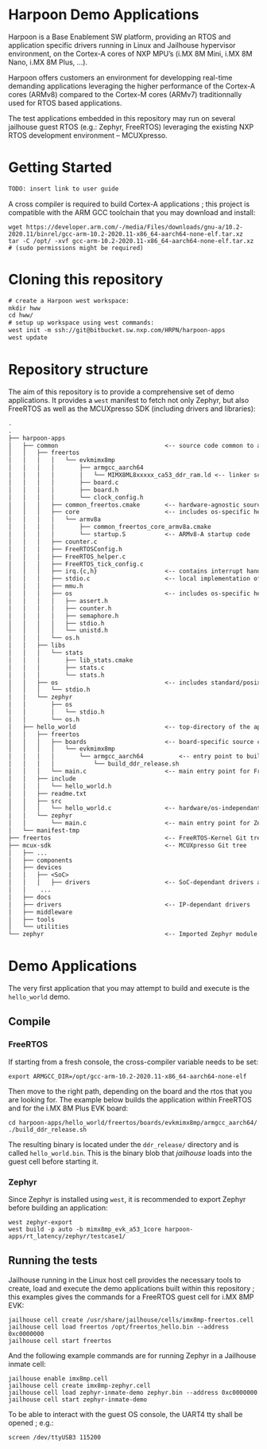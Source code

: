# Harpoon Demo Applications

Harpoon is a Base Enablement SW platform, providing an RTOS and application specific drivers running in Linux and Jailhouse hypervisor environment, on the Cortex-A cores of NXP MPU’s (i.MX 8M Mini, i.MX 8M Nano, i.MX 8M Plus, ...).

Harpoon offers customers an environment for developping real-time demanding applications leveraging the higher performance of the Cortex-A cores (ARMv8) compared to the Cortex-M cores (ARMv7) traditionnally used for RTOS based applications.

The test applications embedded in this repository may run on several jailhouse guest RTOS (e.g.: Zephyr, FreeRTOS) leveraging the existing NXP RTOS development environment – MCUXpresso.

# Getting Started

```txt
TODO: insert link to user guide
```

A cross compiler is required to build Cortex-A applications ; this project is compatible with the ARM GCC toolchain that you may download and install:

```
wget https://developer.arm.com/-/media/Files/downloads/gnu-a/10.2-2020.11/binrel/gcc-arm-10.2-2020.11-x86_64-aarch64-none-elf.tar.xz
tar -C /opt/ -xvf gcc-arm-10.2-2020.11-x86_64-aarch64-none-elf.tar.xz     # (sudo permissions might be required)
```

# Cloning this repository

```txt
# create a Harpoon west workspace:
mkdir hww
cd hww/
# setup up workspace using west commands:
west init -m ssh://git@bitbucket.sw.nxp.com/HRPN/harpoon-apps
west update
```

# Repository structure

The aim of this repository is to provide a comprehensive set of demo applications.
It provides a `west` manifest to fetch not only Zephyr, but also FreeRTOS as well as the MCUXpresso SDK (including drivers and libraries):

```txt
.
.
├── harpoon-apps
│   ├── common                              <-- source code common to all applications
│   │   ├── freertos
│   │   │   │   └── evkmimx8mp
│   │   │   │       ├── armgcc_aarch64
│   │   │   │       │   └── MIMX8ML8xxxxx_ca53_ddr_ram.ld <-- linker script
│   │   │   │       ├── board.c
│   │   │   │       ├── board.h
│   │   │   │       └── clock_config.h
│   │   │   ├── common_freertos.cmake       <-- hardware-agnostic source code for FreeRTOS
│   │   │   ├── core                        <-- includes os-specific header files for the os APIs
│   │   │   │   └── armv8a
│   │   │   │       ├── common_freertos_core_armv8a.cmake
│   │   │   │       └── startup.S           <-- ARMv8-A startup code
│   │   │   ├── counter.c
│   │   │   ├── FreeRTOSConfig.h
│   │   │   ├── FreeRTOS_helper.c
│   │   │   ├── FreeRTOS_tick_config.c
│   │   │   ├── irq.{c,h}                   <-- contains interrupt handler
│   │   │   ├── stdio.c                     <-- local implementation of the os APIs
│   │   │   ├── mmu.h
│   │   │   ├── os                          <-- includes os-specific header files for the os APIs
│   │   │   │   ├── assert.h
│   │   │   │   ├── counter.h
│   │   │   │   ├── semaphore.h
│   │   │   │   ├── stdio.h
│   │   │   │   └── unistd.h
│   │   │   └── os.h
│   │   ├── libs
│   │   │   └── stats
│   │   │       ├── lib_stats.cmake
│   │   │       ├── stats.c
│   │   │       └── stats.h
│   │   ├── os                              <-- includes standard/posix header files os APIs
│   │   │   └── stdio.h
│   │   └── zephyr
│   │       ├── os
│   │       │   └── stdio.h
│   │       └── os.h
│   ├── hello_world                         <-- top-directory of the application
│   │   ├── freertos
│   │   │   ├── boards                      <-- board-specific source code used for FreeRTOS
│   │   │   │   └── evkmimx8mp
│   │   │   │       └── armgcc_aarch64          <-- entry point to build this application for FreeRTOS/evkmimx8mp
│   │   │   │           └── build_ddr_release.sh
│   │   │   └── main.c                      <-- main entry point for FreeRTOS
│   │   ├── include
│   │   │   └── hello_world.h
│   │   ├── readme.txt
│   │   ├── src
│   │   │   └── hello_world.c               <-- hardware/os-independant source code for the application
│   │   └── zephyr
│   │       └── main.c                      <-- main entry point for Zephyr
│   └── manifest-tmp
├── freertos                                <-- FreeRTOS-Kernel Git tree
├── mcux-sdk                                <-- MCUXpresso Git tree
│   ├── ...
│   ├── components
│   ├── devices
│   │   ├── <SoC>
│   │   │   ├── drivers                     <-- SoC-dependant drivers and hardware definitions
│   │    ...
│   ├── docs
│   ├── drivers                             <-- IP-dependant drivers
│   ├── middleware
│   ├── tools
│   └── utilities
└── zephyr                                  <-- Imported Zephyr module
```

# Demo Applications

The very first application that you may attempt to build and execute is the `hello_world` demo.

## Compile

### FreeRTOS

If starting from a fresh console, the cross-compiler variable needs to be set:

```
export ARMGCC_DIR=/opt/gcc-arm-10.2-2020.11-x86_64-aarch64-none-elf
```

Then move to the right path, depending on the board and the rtos that you are looking for. The example below builds the application within FreeRTOS and for the i.MX 8M Plus EVK board:

```
cd harpoon-apps/hello_world/freertos/boards/evkmimx8mp/armgcc_aarch64/
./build_ddr_release.sh
```

The resulting binary is located under the `ddr_release/` directory and is called `hello_world.bin`. This is the binary blob that _jailhouse_ loads into the guest cell before starting it.

### Zephyr

Since Zephyr is installed using `west`, it is recommended to export Zephyr before building an application:

```
west zephyr-export
west build -p auto -b mimx8mp_evk_a53_1core harpoon-apps/rt_latency/zephyr/testcase1/
```

## Running the tests

Jailhouse running in the Linux host cell provides the necessary tools to create, load and execute the demo applications built within this repository ; this examples gives the commands for a FreeRTOS guest cell for i.MX 8MP EVK:

```
jailhouse cell create /usr/share/jailhouse/cells/imx8mp-freertos.cell
jailhouse cell load freertos /opt/freertos_hello.bin --address 0xc0000000
jailhouse cell start freertos
```
And the following example commands are for running Zephyr in a Jailhouse inmate cell:

```
jailhouse enable imx8mp.cell
jailhouse cell create imx8mp-zephyr.cell
jailhouse cell load zephyr-inmate-demo zephyr.bin --address 0xc0000000
jailhouse cell start zephyr-inmate-demo
```

To be able to interact with the guest OS console, the UART4 tty shall be opened ; e.g.:

```
screen /dev/ttyUSB3 115200
```
